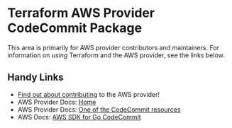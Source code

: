 # Terraform AWS Provider CodeCommit Package
<!-- markdownlint-disable MD026 -->
This area is primarily for AWS provider contributors and maintainers. For information on _using_ Terraform and the AWS provider, see the links below.


## Handy Links
* [Find out about contributing](../../../docs/contributing) to the AWS provider!
* AWS Provider Docs: [Home](https://registry.terraform.io/providers/hashicorp/aws/latest/docs)
* AWS Provider Docs: [One of the CodeCommit resources](https://registry.terraform.io/providers/hashicorp/aws/latest/docs/resources/codecommit_repository)
* AWS Docs: [AWS SDK for Go CodeCommit](https://docs.aws.amazon.com/sdk-for-go/api/service/codecommit/)
